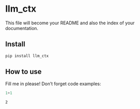 # llm_ctx


<!-- WARNING: THIS FILE WAS AUTOGENERATED! DO NOT EDIT! -->

This file will become your README and also the index of your
documentation.

## Install

``` sh
pip install llm_ctx
```

## How to use

Fill me in please! Don’t forget code examples:

``` python
1+1
```

    2
